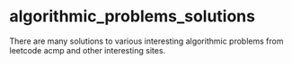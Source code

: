# algorithmic_problems_solutions
There are many solutions to various interesting algorithmic 
problems from leetcode acmp and other interesting sites.
